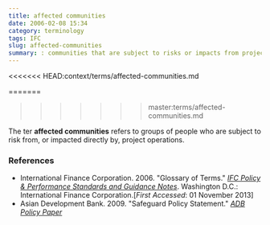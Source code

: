 ```yaml
---
title: affected communities
date: 2006-02-08 15:34
category: terminology
tags: IFC
slug: affected-communities
summary: : communities that are subject to risks or impacts from project operations
---
```

<<<<<<< HEAD:context/terms/affected-communities.md

<!--
summary:
-->
=======
>>>>>>> master:terms/affected-communities.md

The ter **affected communities** refers to groups of people who are subject to risk from, or impacted directly by, project operations.


### References

* <ref>International Finance Corporation. 2006. "Glossary of Terms." *[IFC Policy & Performance Standards and Guidance Notes](http://www.ifc.org/wps/wcm/connect/9a9464804885598c8364d36a6515bb18/Glossary%2Bof%2BTerms.pdf?MOD=AJPERES&attachment=true&id=1322803900995)*. Washington D.C.: International Finance Corporation.[*First Accessed*: 01 November 2013]<ref>
* <ref>Asian Development Bank. 2009. "Safeguard Policy Statement." *[ADB Policy Paper](http://www.adb.org/sites/default/files/institutional-document/32056/safeguard-policy-statement-june2009.pdf)*</ref>
